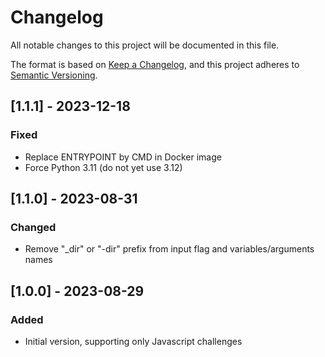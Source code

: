 # Changelog

All notable changes to this project will be documented in this file.

The format is based on [Keep a Changelog](https://keepachangelog.com/en/1.0.0/),
and this project adheres to [Semantic Versioning](https://semver.org/spec/v2.0.0.html).

## [1.1.1] - 2023-12-18

### Fixed
- Replace ENTRYPOINT by CMD in Docker image
- Force Python 3.11 (do not yet use 3.12)

## [1.1.0] - 2023-08-31

### Changed
- Remove "_dir" or "-dir" prefix from input flag and variables/arguments names

## [1.0.0] - 2023-08-29

### Added
- Initial version, supporting only Javascript challenges
